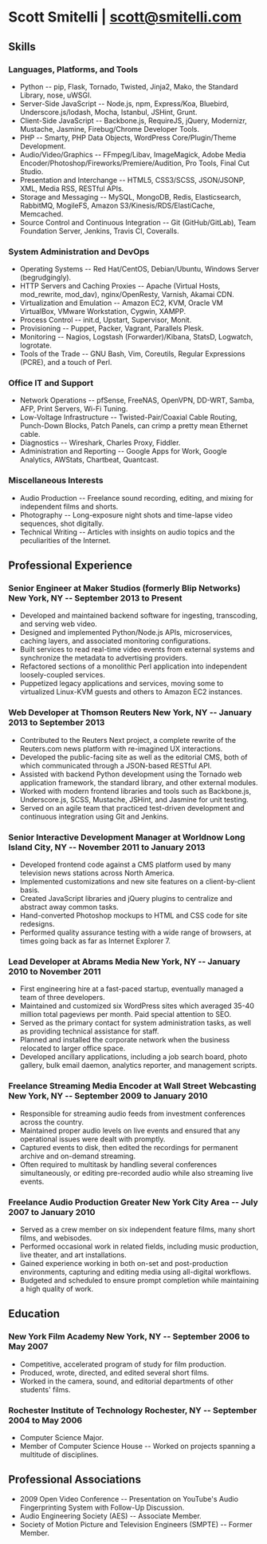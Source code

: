 # Scott Smitelli | <scott@smitelli.com>

## Skills

### Languages, Platforms, and Tools
* Python -- pip, Flask, Tornado, Twisted, Jinja2, Mako, the Standard Library, nose, uWSGI.
* Server-Side JavaScript -- Node.js, npm, Express/Koa, Bluebird, Underscore.js/lodash, Mocha, Istanbul, JSHint, Grunt.
* Client-Side JavaScript -- Backbone.js, RequireJS, jQuery, Modernizr, Mustache, Jasmine, Firebug/Chrome Developer Tools.
* PHP -- Smarty, PHP Data Objects, WordPress Core/Plugin/Theme Development.
* Audio/Video/Graphics -- FFmpeg/Libav, ImageMagick, Adobe Media Encoder/Photoshop/Fireworks/Premiere/Audition, Pro Tools, Final Cut Studio.
* Presentation and Interchange -- HTML5, CSS3/SCSS, JSON/JSONP, XML, Media RSS, RESTful APIs.
* Storage and Messaging -- MySQL, MongoDB, Redis, Elasticsearch, RabbitMQ, MogileFS, Amazon S3/Kinesis/RDS/ElastiCache, Memcached.
* Source Control and Continuous Integration -- Git (GitHub/GitLab), Team Foundation Server, Jenkins, Travis CI, Coveralls.

### System Administration and DevOps
* Operating Systems -- Red Hat/CentOS, Debian/Ubuntu, Windows Server (begrudgingly).
* HTTP Servers and Caching Proxies -- Apache (Virtual Hosts, mod\_rewrite, mod\_dav), nginx/OpenResty, Varnish, Akamai CDN.
* Virtualization and Emulation -- Amazon EC2, KVM, Oracle VM VirtualBox, VMware Workstation, Cygwin, XAMPP.
* Process Control -- init.d, Upstart, Supervisor, Monit.
* Provisioning -- Puppet, Packer, Vagrant, Parallels Plesk.
* Monitoring -- Nagios, Logstash (Forwarder)/Kibana, StatsD, Logwatch, logrotate.
* Tools of the Trade -- GNU Bash, Vim, Coreutils, Regular Expressions (PCRE), and a touch of Perl.

### Office IT and Support
* Network Operations -- pfSense, FreeNAS, OpenVPN, DD-WRT, Samba, AFP, Print Servers, Wi-Fi Tuning.
* Low-Voltage Infrastructure -- Twisted-Pair/Coaxial Cable Routing, Punch-Down Blocks, Patch Panels, can crimp a pretty mean Ethernet cable.
* Diagnostics -- Wireshark, Charles Proxy, Fiddler.
* Administration and Reporting -- Google Apps for Work, Google Analytics, AWStats, Chartbeat, Quantcast.

### Miscellaneous Interests
* Audio Production -- Freelance sound recording, editing, and mixing for independent films and shorts.
* Photography -- Long-exposure night shots and time-lapse video sequences, shot digitally.
* Technical Writing -- Articles with insights on audio topics and the peculiarities of the Internet.

## Professional Experience

### Senior Engineer at Maker Studios (formerly Blip Networks) <span class="details">New York, NY -- September 2013 to Present</span>
* Developed and maintained backend software for ingesting, transcoding, and serving web video.
* Designed and implemented Python/Node.js APIs, microservices, caching layers, and associated monitoring configurations.
* Built services to read real-time video events from external systems and synchronize the metadata to advertising providers.
* Refactored sections of a monolithic Perl application into independent loosely-coupled services.
* Puppetized legacy applications and services, moving some to virtualized Linux-KVM guests and others to Amazon EC2 instances.

### Web Developer at Thomson Reuters <span class="details">New York, NY -- January 2013 to September 2013</span>
* Contributed to the Reuters Next project, a complete rewrite of the Reuters.com news platform with re-imagined UX interactions.
* Developed the public-facing site as well as the editorial CMS, both of which communicated through a JSON-based RESTful API.
* Assisted with backend Python development using the Tornado web application framework, the standard library, and other external modules.
* Worked with modern frontend libraries and tools such as Backbone.js, Underscore.js, SCSS, Mustache, JSHint, and Jasmine for unit testing.
* Served on an agile team that practiced test-driven development and continuous integration using Git and Jenkins.

### Senior Interactive Development Manager at Worldnow <span class="details">Long Island City, NY -- November 2011 to January 2013</span>
* Developed frontend code against a CMS platform used by many television news stations across North America.
* Implemented customizations and new site features on a client-by-client basis.
* Created JavaScript libraries and jQuery plugins to centralize and abstract away common tasks.
* Hand-converted Photoshop mockups to HTML and CSS code for site redesigns.
* Performed quality assurance testing with a wide range of browsers, at times going back as far as Internet Explorer 7.

### Lead Developer at Abrams Media <span class="details">New York, NY -- January 2010 to November 2011</span>
* First engineering hire at a fast-paced startup, eventually managed a team of three developers.
* Maintained and customized six WordPress sites which averaged 35-40 million total pageviews per month. Paid special attention to SEO.
* Served as the primary contact for system administration tasks, as well as providing technical assistance for staff.
* Planned and installed the corporate network when the business relocated to larger office space.
* Developed ancillary applications, including a job search board, photo gallery, bulk email daemon, analytics reporter, and management scripts.

### Freelance Streaming Media Encoder at Wall Street Webcasting <span class="details">New York, NY -- September 2009 to January 2010</span>
* Responsible for streaming audio feeds from investment conferences across the country.
* Maintained proper audio levels on live events and ensured that any operational issues were dealt with promptly.
* Captured events to disk, then edited the recordings for permanent archive and on-demand streaming.
* Often required to multitask by handling several conferences simultaneously, or editing pre-recorded audio while also streaming live events.

### Freelance Audio Production <span class="details">Greater New York City Area -- July 2007 to January 2010</span>
* Served as a crew member on six independent feature films, many short films, and webisodes.
* Performed occasional work in related fields, including music production, live theater, and art installations.
* Gained experience working in both on-set and post-production environments, capturing and editing media using all-digital workflows.
* Budgeted and scheduled to ensure prompt completion while maintaining a high quality of work.

## Education

### New York Film Academy <span class="details">New York, NY -- September 2006 to May 2007</span>
* Competitive, accelerated program of study for film production.
* Produced, wrote, directed, and edited several short films.
* Worked in the camera, sound, and editorial departments of other students' films.

### Rochester Institute of Technology <span class="details">Rochester, NY -- September 2004 to May 2006</span>
* Computer Science Major.
* Member of Computer Science House -- Worked on projects spanning a multitude of disciplines.

## Professional Associations
* 2009 Open Video Conference -- Presentation on YouTube's Audio Fingerprinting System with Follow-Up Discussion.
* Audio Engineering Society (AES) -- Associate Member.
* Society of Motion Picture and Television Engineers (SMPTE) -- Former Member.
